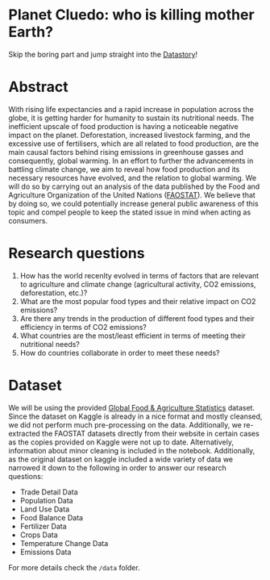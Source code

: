 # Planet Cluedo: who is killing mother Earth?

Skip the boring part and jump straight into the [Datastory](https://planet-cluedo.netlify.com/)!

# Abstract
With rising life expectancies and a rapid increase in population across the globe, it is getting harder for humanity to sustain its nutritional needs. The inefficient upscale of food production is having a noticeable negative impact on the planet. Deforestation, increased livestock farming, and the excessive use of fertilisers, which are all related to food production, are the main causal factors behind rising emissions in greenhouse gasses and consequently, global warming. In an effort to further the advancements in battling climate change, we aim to reveal how food production and its necessary resources have evolved, and the relation to global warming. We will do so by carrying out an analysis of the data published by the Food and Agriculture Organization of the United Nations ([FAOSTAT](http://www.fao.org/faostat/en/#home)). We believe that by doing so, we could potentially increase general public awareness of this topic and compel people to keep the stated issue in mind when acting as consumers.

# Research questions
1. How has the world recenlty evolved in terms of factors that are relevant to agriculture and climate change (agricultural activity, CO2 emissions, deforestation, etc.)?
2. What are the most popular food types and their relative impact on CO2 emissions?
3. Are there any trends in the production of different food types and their efficiency in terms of CO2 emissions?
4. What countries are the most/least efficient in terms of meeting their nutritional needs?
5. How do countries collaborate in order to meet these needs?

# Dataset
We will be using the provided [Global Food & Agriculture Statistics](https://www.kaggle.com/unitednations/global-food-agriculture-statistics) dataset. Since the dataset on Kaggle is already in a nice format and mostly cleansed, we did not  perform much pre-processing on the data. Additionally, we re-extracted the FAOSTAT datasets directly from their website in certain cases as the copies provided on Kaggle were not up to date. Alternatively, information about minor cleaning is included in the notebook. Additionally, as the original dataset on kaggle included a wide variety of data we narrowed it down to the following in order to answer our research questions:
- Trade Detail Data
- Population Data
- Land Use Data
- Food Balance Data
- Fertilizer Data
- Crops Data
- Temperature Change Data
- Emissions Data

For more details check the `/data` folder.
